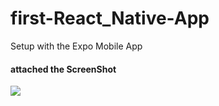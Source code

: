 # first-React_Native-App
Setup with the Expo Mobile App
<h4>attached the ScreenShot </h4>
<img src="https://user-images.githubusercontent.com/77965216/218278193-44a2b8d7-ad89-4ae6-9775-2cfba9e0fd7a.jpg"/>
